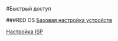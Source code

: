 #Быстрый доступ

###RED OS
[Базовая настройка устройств](https://github.com/zurabchiks/SPb-RCH2024/blob/main/RedOS/BAZA.md)

[Настройка ISP](https://github.com/zurabchiks/SPb-RCH2024/blob/main/RedOS/ISP.md)